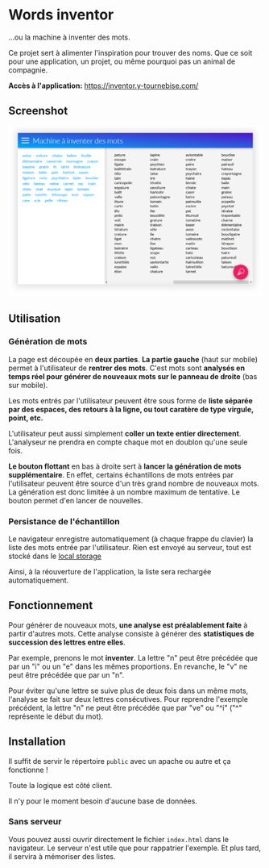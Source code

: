 # Words inventor
...ou la machine à inventer des mots.

Ce projet sert à alimenter l'inspiration pour trouver des noms. Que ce soit pour une application, un projet, ou même pourquoi pas un animal de compagnie.

**Accès à l'application:** https://inventor.y-tournebise.com/


## Screenshot
![screenshot](screenshot.png)


## Utilisation
### Génération de mots
La page est découpée en **deux parties**. **La partie gauche** (haut sur mobile) permet à l'utilisateur de **rentrer des mots**. C'est mots sont **analysés en temps réel pour générer de nouveaux mots sur le panneau de droite** (bas sur mobile).

Les mots entrés par l'utilisateur peuvent être sous forme de **liste séparée par des espaces, des retours à la ligne, ou tout caratère de type virgule, point, etc.**

L'utilisateur peut aussi simplement **coller un texte entier directement**. L'analyseur ne prendra en compte chaque mot en doublon qu'une seule fois.

**Le bouton flottant** en bas à droite sert à **lancer la génération de mots supplémentaire**. En effet, certains échantillons de mots entrées par l'utilisateur peuvent être source d'un très grand nombre de nouveaux mots. La génération est donc limitée à un nombre maximum de tentative. Le bouton permet d'en lancer de nouvelles.

### Persistance de l'échantillon
Le navigateur enregistre automatiquement (à chaque frappe du clavier) la liste des mots entrée par l'utilisateur. Rien est envoyé au serveur, tout est stocké dans le [local storage](https://developer.mozilla.org/fr/docs/Web/API/Window/localStorage)

Ainsi, à la réouverture de l'application, la liste sera rechargée automatiquement.



## Fonctionnement
Pour générer de nouveaux mots, **une analyse est préalablement faite** à partir d'autres mots. Cette analyse consiste à générer des **statistiques de succession des lettres entre elles**.

Par exemple, prenons le mot **inventer**. La lettre "n" peut être précédée que par un "i" ou un "e" dans les mêmes proportions. En revanche, le "v" ne peut être précédée que par un "n".

Pour éviter qu'une lettre se suive plus de deux fois dans un même mots, l'analyse se fait sur deux lettres consécutives. Pour reprendre l'exemple précédent, la lettre "n" ne peut être précédée que par "ve" ou "^i" ("^" représente le début du mot).


## Installation
Il suffit de servir le répertoire  `public` avec un apache ou autre et ça fonctionne !

Toute la logique est côté client.

Il n'y pour le moment besoin d'aucune base de données.

### Sans serveur
Vous pouvez aussi ouvrir directement le fichier `index.html` dans le navigateur. Le serveur n'est utile que pour rappatrier l'exemple. Et plus tard, il servira à mémoriser des listes.
